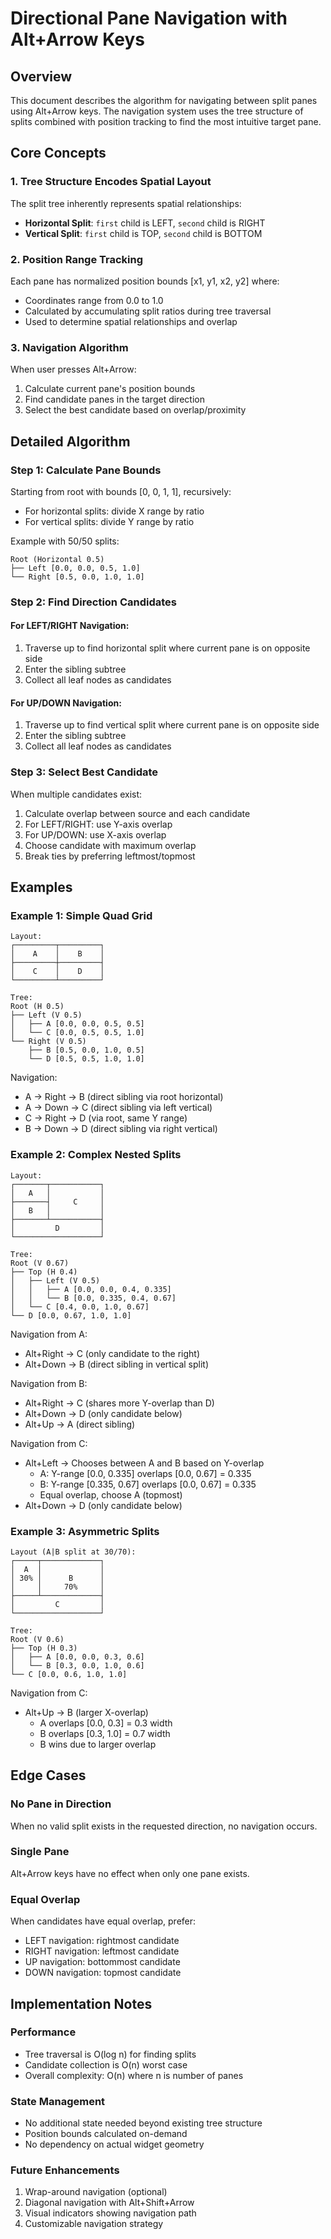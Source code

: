 # Directional Pane Navigation with Alt+Arrow Keys

## Overview

This document describes the algorithm for navigating between split panes using Alt+Arrow keys. The navigation system uses the tree structure of splits combined with position tracking to find the most intuitive target pane.

## Core Concepts

### 1. Tree Structure Encodes Spatial Layout

The split tree inherently represents spatial relationships:
- **Horizontal Split**: `first` child is LEFT, `second` child is RIGHT
- **Vertical Split**: `first` child is TOP, `second` child is BOTTOM

### 2. Position Range Tracking

Each pane has normalized position bounds [x1, y1, x2, y2] where:
- Coordinates range from 0.0 to 1.0
- Calculated by accumulating split ratios during tree traversal
- Used to determine spatial relationships and overlap

### 3. Navigation Algorithm

When user presses Alt+Arrow:
1. Calculate current pane's position bounds
2. Find candidate panes in the target direction
3. Select the best candidate based on overlap/proximity

## Detailed Algorithm

### Step 1: Calculate Pane Bounds

Starting from root with bounds [0, 0, 1, 1], recursively:
- For horizontal splits: divide X range by ratio
- For vertical splits: divide Y range by ratio

Example with 50/50 splits:
```
Root (Horizontal 0.5)
├── Left [0.0, 0.0, 0.5, 1.0]
└── Right [0.5, 0.0, 1.0, 1.0]
```

### Step 2: Find Direction Candidates

#### For LEFT/RIGHT Navigation:
1. Traverse up to find horizontal split where current pane is on opposite side
2. Enter the sibling subtree
3. Collect all leaf nodes as candidates

#### For UP/DOWN Navigation:
1. Traverse up to find vertical split where current pane is on opposite side
2. Enter the sibling subtree
3. Collect all leaf nodes as candidates

### Step 3: Select Best Candidate

When multiple candidates exist:
1. Calculate overlap between source and each candidate
2. For LEFT/RIGHT: use Y-axis overlap
3. For UP/DOWN: use X-axis overlap
4. Choose candidate with maximum overlap
5. Break ties by preferring leftmost/topmost

## Examples

### Example 1: Simple Quad Grid

```
Layout:
┌─────────┬─────────┐
│    A    │    B    │
├─────────┼─────────┤
│    C    │    D    │
└─────────┴─────────┘

Tree:
Root (H 0.5)
├── Left (V 0.5)
│   ├── A [0.0, 0.0, 0.5, 0.5]
│   └── C [0.0, 0.5, 0.5, 1.0]
└── Right (V 0.5)
    ├── B [0.5, 0.0, 1.0, 0.5]
    └── D [0.5, 0.5, 1.0, 1.0]
```

Navigation:
- A → Right → B (direct sibling via root horizontal)
- A → Down → C (direct sibling via left vertical)
- C → Right → D (via root, same Y range)
- B → Down → D (direct sibling via right vertical)

### Example 2: Complex Nested Splits

```
Layout:
┌───────┬───────────┐
│   A   │           │
├───────┤     C     │
│   B   │           │
├───────┴───────────┤
│         D         │
└───────────────────┘

Tree:
Root (V 0.67)
├── Top (H 0.4)
│   ├── Left (V 0.5)
│   │   ├── A [0.0, 0.0, 0.4, 0.335]
│   │   └── B [0.0, 0.335, 0.4, 0.67]
│   └── C [0.4, 0.0, 1.0, 0.67]
└── D [0.0, 0.67, 1.0, 1.0]
```

Navigation from A:
- Alt+Right → C (only candidate to the right)
- Alt+Down → B (direct sibling in vertical split)

Navigation from B:
- Alt+Right → C (shares more Y-overlap than D)
- Alt+Down → D (only candidate below)
- Alt+Up → A (direct sibling)

Navigation from C:
- Alt+Left → Chooses between A and B based on Y-overlap
  - A: Y-range [0.0, 0.335] overlaps [0.0, 0.67] = 0.335
  - B: Y-range [0.335, 0.67] overlaps [0.0, 0.67] = 0.335
  - Equal overlap, choose A (topmost)
- Alt+Down → D (only candidate below)

### Example 3: Asymmetric Splits

```
Layout (A|B split at 30/70):
┌─────┬─────────────┐
│  A  │             │
│ 30% │      B      │
│     │     70%     │
├─────┴─────────────┤
│         C         │
└───────────────────┘

Tree:
Root (V 0.6)
├── Top (H 0.3)
│   ├── A [0.0, 0.0, 0.3, 0.6]
│   └── B [0.3, 0.0, 1.0, 0.6]
└── C [0.0, 0.6, 1.0, 1.0]
```

Navigation from C:
- Alt+Up → B (larger X-overlap)
  - A overlaps [0.0, 0.3] = 0.3 width
  - B overlaps [0.3, 1.0] = 0.7 width
  - B wins due to larger overlap

## Edge Cases

### No Pane in Direction
When no valid split exists in the requested direction, no navigation occurs.

### Single Pane
Alt+Arrow keys have no effect when only one pane exists.

### Equal Overlap
When candidates have equal overlap, prefer:
- LEFT navigation: rightmost candidate
- RIGHT navigation: leftmost candidate
- UP navigation: bottommost candidate
- DOWN navigation: topmost candidate

## Implementation Notes

### Performance
- Tree traversal is O(log n) for finding splits
- Candidate collection is O(n) worst case
- Overall complexity: O(n) where n is number of panes

### State Management
- No additional state needed beyond existing tree structure
- Position bounds calculated on-demand
- No dependency on actual widget geometry

### Future Enhancements
1. Wrap-around navigation (optional)
2. Diagonal navigation with Alt+Shift+Arrow
3. Visual indicators showing navigation path
4. Customizable navigation strategy